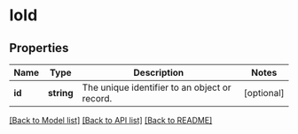 # IoId

## Properties
Name | Type | Description | Notes
------------ | ------------- | ------------- | -------------
**id** | **string** | The unique identifier to an object or record. | [optional] 

[[Back to Model list]](../../README.md#documentation-for-models) [[Back to API list]](../../README.md#documentation-for-api-endpoints) [[Back to README]](../../README.md)

